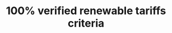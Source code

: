 ---
layout: link
link_url: https://www.churchofengland.org/sites/default/files/2023-01/green-energy-companies-and-the-energy-footprint-tool-jan-2023.pdf
title: 100% verified renewable tariffs criteria
source:  Church Energy Advisory Network
card: Switch to a verified green electricity tariff
petal: Clean Energy
task: Buy green electricity
---